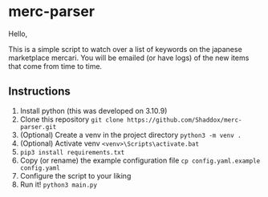 # merc-parser
Hello,

This is a simple script to watch over a list of keywords on the japanese marketplace mercari. 
You will be emailed (or have logs) of the new items that come from time to time.

## Instructions

1. Install python (this was developed on 3.10.9)
2. Clone this repository `git clone https://github.com/Shaddox/merc-parser.git`
3. (Optional) Create a venv in the project directory `python3 -m venv .`
4. (Optional) Activate venv `<venv>\Scripts\activate.bat`
5. `pip3 install requirements.txt`
6. Copy (or rename) the example configuration file `cp config.yaml.example config.yaml`
7. Configure the script to your liking
8. Run it! `python3 main.py`